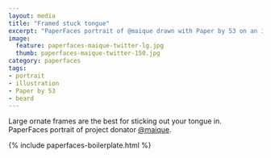 ```yaml
---
layout: media
title: "Framed stuck tongue"
excerpt: "PaperFaces portrait of @maique drawn with Paper by 53 on an iPad."
image: 
  feature: paperfaces-maique-twitter-lg.jpg
  thumb: paperfaces-maique-twitter-150.jpg
category: paperfaces
tags: 
- portrait
- illustration
- Paper by 53
- beard
---
```


Large ornate frames are the best for sticking out your tongue in. PaperFaces portrait of project donator [@maique](http://twitter.com/maique).

{% include paperfaces-boilerplate.html %}